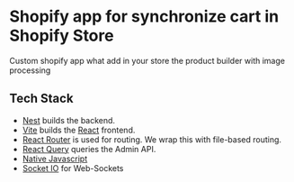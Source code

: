 # Shopify app for synchronize cart in Shopify Store

Custom shopify app what add in your store the product builder with image processing

## Tech Stack

- [Nest](https://nestjs.com/) builds the backend.
- [Vite](https://vitejs.dev/) builds the [React](https://reactjs.org/) frontend.
- [React Router](https://reactrouter.com/) is used for routing. We wrap this with file-based routing.
- [React Query](https://react-query.tanstack.com/) queries the Admin API.
- [Native Javascript](https://developer.mozilla.org/en-US/docs/Web/JavaScript)
- [Socket IO](https://socket.io) for Web-Sockets

